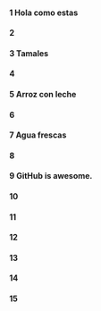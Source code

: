 #### 1 Hola como estas
#### 2
#### 3 Tamales
#### 4
#### 5 Arroz con leche
#### 6
#### 7 Agua frescas
#### 8
#### 9 GitHub is awesome.
#### 10
#### 11
#### 12
#### 13
#### 14
#### 15
